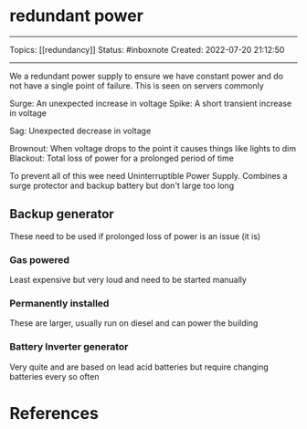# redundant power
---
Topics: [[redundancy]]
Status: #inboxnote
Created: 2022-07-20 21:12:50

---

We a redundant power supply to ensure we have constant power and do not have a single point of failure. This is seen on servers commonly

Surge: An unexpected increase in voltage
Spike: A short transient increase in voltage

Sag: Unexpected decrease in voltage

Brownout: When voltage drops to the point it causes things like lights to dim
Blackout: Total loss of power for a prolonged period of time

To prevent all of this wee need Uninterruptible Power Supply. Combines a surge protector and backup battery but don't large too long

## Backup generator

These need to be used if prolonged loss of power is an issue (it is)

### Gas powered

Least expensive but very loud and need to be started manually

### Permanently installed

These are larger, usually run on diesel and can power the building

### Battery Inverter generator

Very quite and are based on lead acid batteries but require changing batteries every so often

# References
